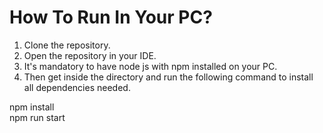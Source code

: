 # How To Run In Your PC?

1. Clone the repository.
2. Open the repository in your IDE.
2. It's mandatory to have node js with npm installed on your PC.
3. Then get inside the directory and run the following command to install all dependencies needed.

npm install  
npm run start

